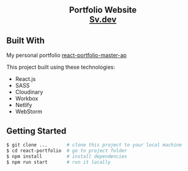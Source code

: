 <h2 align="center">
  Portfolio Website<br/>
  <a href="https://react-portfolio-master-ap.vercel.app/" target="_blank">Sv.dev</a>
</h2>

<div align="center">
<!--   <a href="https://app.fossa.com/projects/git%2Bgithub.com%2FVolodumurSN%2FReact-Portfolio?ref=badge_shield" target="\_parent">
    <img src="https://app.fossa.com/api/projects/git%2Bgithub.com%2FVolodumurSN%2FReact-Portfolio.svg?type=shield" />
  </a>  -->
  
  
</div>

## Built With

My personal portfolio <a href="https://react-portfolio-master-ap.vercel.app/" target="_blank">react-portfolio-master-ap</a> <br/>

This project built using these technologies:
- React.js
- SASS
- Cloudinary
- Workbox
- Netlify
- WebStorm

## Getting Started

```bash
$ git clone ...       # clone this project to your local machine
$ cd react-portfolio  # go to project folder
$ npm install         # install dependencies
$ npm run start       # run it locally
```
